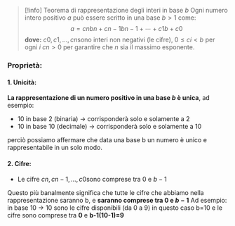 >[!info] Teorema di rappresentazione degli interi in base $b$
>Ogni numero intero positivo $a$ può essere scritto in una base $b>1$ come:
   $$a=cnbn+cn−1bn−1+⋯+c1b+c0$$
   **dove:**
$c0​,c1​,…,cn$​ sono interi non negativi (le cifre),
 $0≤ci<b$ per  ogni $i$
 $cn>0$ per garantire che $n$ sia il massimo esponente.
 
### Proprietà:
#### 1. Unicità:
**La rappresentazione di un numero positivo in una base $b$ è unica**, ad esempio:

- 10 in base 2 (binaria) -> corrisponderà solo e solamente  a 2
- 10 in base 10 (decimale) -> corrisponderà solo e solamente a 10

perciò possiamo affermare che data una base b un numero è unico e rappresentabile in un solo modo.
#### 2. Cifre:

- Le cifre $cn,cn−1,…,c0$​ sono comprese tra 0 e $b−1$

Questo più banalmente significa che tutte le cifre che abbiamo nella rappresentazione saranno b, e **saranno comprese tra 0 e  $b-1$**
Ad esempio:
in base 10 -> 10 sono le cifre disponibili (da 0 a 9) in questo caso b=10  e le cifre sono comprese tra **0** e **b-1(10-1)=9**


